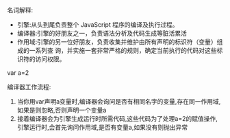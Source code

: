 名词解释:

* 引擎:从头到尾负责整个 JavaScript 程序的编译及执行过程。
* 编译器:引擎的好朋友之一，负责语法分析及代码生成等脏活累活
* 作用域:引擎的另一位好朋友，负责收集并维护由所有声明的标识符（变量）组成的一系列查 询，并实施一套非常严格的规则，确定当前执行的代码对这些标识符的访问权限。

var a=2

编译器工作流程:

1. 当你用var声明a变量时,编译器会询问是否有相同名字的变量,存在同一作用域,如果是则忽略,否则声明一个变量a
2. 接着编译器会为引擎生成运行时所需代码,这些代码为了处理a=2的赋值操作,引擎运行时,会首先询问作用域,是否有变量a,如果没有则抛出异常

